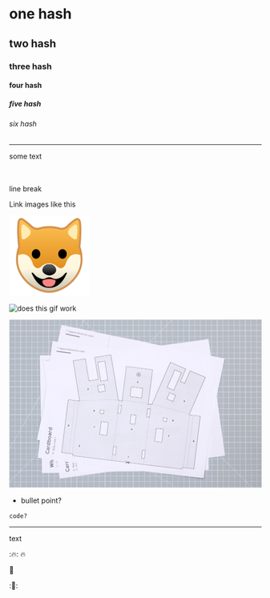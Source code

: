# one hash
## two hash
### three hash
#### four hash
##### five hash
###### six hash

---

some text<br>
<br>
<br>

line break

Link images like this

![this](images/test.jpg)

![does this gif work](images/alto_build_4.gif)

![or like this](images/test-2.jpeg)


- bullet point?
```
code?
```
---
text

::fire::
:fire:

:tada:

::tada::


